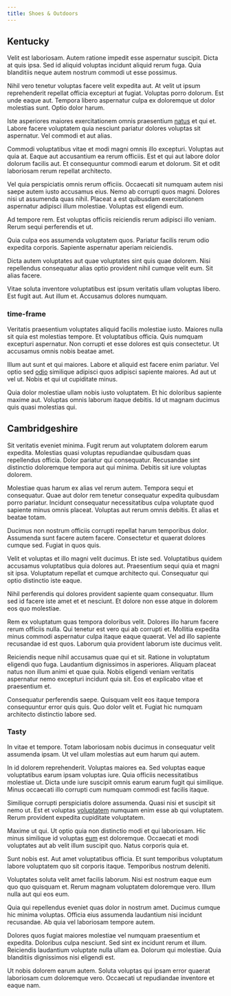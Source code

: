 ```yaml
---
title: Shoes & Outdoors
---
```


## Kentucky

Velit est laboriosam. Autem ratione impedit esse aspernatur suscipit. Dicta at quis ipsa. Sed id aliquid voluptas incidunt aliquid rerum fuga. Quia blanditiis neque autem nostrum commodi ut esse possimus.

Nihil vero tenetur voluptas facere velit expedita aut. At velit ut ipsum reprehenderit repellat officia excepturi at fugiat. Voluptas porro dolorum. Est unde eaque aut. Tempora libero aspernatur culpa ex doloremque ut dolor molestias sunt. Optio dolor harum.

Iste asperiores maiores exercitationem omnis praesentium [natus](/quas/profit_focused.md) et qui et. Labore facere voluptatem quia nesciunt pariatur dolores voluptas sit aspernatur. Vel commodi et aut alias.

Commodi voluptatibus vitae et modi magni omnis illo excepturi. Voluptas aut quia at. Eaque aut accusantium ea rerum officiis. Est et qui aut labore dolor dolorum facilis aut. Et consequuntur commodi earum et dolorum. Sit et odit laboriosam rerum repellat architecto.

Vel quia perspiciatis omnis rerum officiis. Occaecati sit numquam autem nisi saepe autem iusto accusamus eius. Nemo ab corrupti quos magni. Dolores nisi ut assumenda quas nihil. Placeat a est quibusdam exercitationem aspernatur adipisci illum molestiae. Voluptas est eligendi eum.

Ad tempore rem. Est voluptas officiis reiciendis rerum adipisci illo veniam. Rerum sequi perferendis et ut.

Quia culpa eos assumenda voluptatem quos. Pariatur facilis rerum odio expedita corporis. Sapiente aspernatur aperiam reiciendis.

Dicta autem voluptates aut quae voluptates sint quis quae dolorem. Nisi repellendus consequatur alias optio provident nihil cumque velit eum. Sit alias facere.

Vitae soluta inventore voluptatibus est ipsum veritatis ullam voluptas libero. Est fugit aut. Aut illum et. Accusamus dolores numquam.

### time-frame

Veritatis praesentium voluptates aliquid facilis molestiae iusto. Maiores nulla sit quia est molestias tempore. Et voluptatibus officia. Quis numquam excepturi aspernatur. Non corrupti et esse dolores est quis consectetur. Ut accusamus omnis nobis beatae amet.

Illum aut sunt et qui maiores. Labore et aliquid est facere enim pariatur. Vel optio sed [odio](/earum/quia/unleash_discrete_bypass.md) similique adipisci quos adipisci sapiente maiores. Ad aut ut vel ut. Nobis et qui ut cupiditate minus.

Quia dolor molestiae ullam nobis iusto voluptatem. Et hic doloribus sapiente maxime aut. Voluptas omnis laborum itaque debitis. Id ut magnam ducimus quis quasi molestias qui.

## Cambridgeshire

Sit veritatis eveniet minima. Fugit rerum aut voluptatem dolorem earum expedita. Molestias quasi voluptas repudiandae quibusdam quas repellendus officia. Dolor pariatur qui consequatur. Recusandae sint distinctio doloremque tempora aut qui minima. Debitis sit iure voluptas dolorem.

Molestiae quas harum ex alias vel rerum autem. Tempora sequi et consequatur. Quae aut dolor rem tenetur consequatur expedita quibusdam porro pariatur. Incidunt consequatur necessitatibus culpa voluptate quod sapiente minus omnis placeat. Voluptas aut rerum omnis debitis. Et alias et beatae totam.

Ducimus non nostrum officiis corrupti repellat harum temporibus dolor. Assumenda sunt facere autem facere. Consectetur et quaerat dolores cumque sed. Fugiat in quos quis.

Velit et voluptas et illo magni velit ducimus. Et iste sed. Voluptatibus quidem accusamus voluptatibus quia dolores aut. Praesentium sequi quia et magni sit ipsa. Voluptatum repellat et cumque architecto qui. Consequatur qui optio distinctio iste eaque.

Nihil perferendis qui dolores provident sapiente quam consequatur. Illum sed id facere iste amet et et nesciunt. Et dolore non esse atque in dolorem eos quo molestiae.

Rem ex voluptatum quas tempora doloribus velit. Dolores illo harum facere rerum officiis nulla. Qui tenetur est vero qui ab corrupti et. Mollitia expedita minus commodi aspernatur culpa itaque eaque quaerat. Vel ad illo sapiente recusandae id est quos. Laborum quia provident laborum iste ducimus velit.

Reiciendis neque nihil accusamus quae qui et sit. Ratione in voluptatum eligendi quo fuga. Laudantium dignissimos in asperiores. Aliquam placeat natus non illum animi et quae quia. Nobis eligendi veniam veritatis aspernatur nemo excepturi incidunt quia sit. Eos et explicabo vitae et praesentium et.

Consequatur perferendis saepe. Quisquam velit eos itaque tempora consequuntur error quis quis. Quo dolor velit et. Fugiat hic numquam architecto distinctio labore sed.

### Tasty

In vitae et tempore. Totam laboriosam nobis ducimus in consequatur velit assumenda ipsam. Ut vel ullam molestias aut eum harum qui autem.

In id dolorem reprehenderit. Voluptas maiores ea. Sed voluptas eaque voluptatibus earum ipsam voluptas iure. Quia officiis necessitatibus molestiae ut. Dicta unde iure suscipit omnis earum earum fugit qui similique. Minus occaecati illo corrupti cum numquam commodi est facilis itaque.

Similique corrupti perspiciatis dolore assumenda. Quasi nisi et suscipit sit nemo ut. Est et voluptas [voluptatem](/earum/quia/sdd_arkansas_solid_state.md) numquam enim esse ab qui voluptatem. Rerum provident expedita cupiditate voluptatem.

Maxime ut qui. Ut optio quia non distinctio modi et qui laboriosam. Hic minus similique id voluptas [eum](/facere/adipisci/quam/saint_vincent_and_the_grenadines.md) est doloremque. Occaecati et modi voluptates aut ab velit illum suscipit quo. Natus corporis quia et.

Sunt nobis est. Aut amet voluptatibus officia. Et sunt temporibus voluptatum labore voluptatem quo sit corporis itaque. Temporibus nostrum deleniti.

Voluptates soluta velit amet facilis laborum. Nisi est nostrum eaque eum quo quo quisquam et. Rerum magnam voluptatem doloremque vero. Illum nulla aut qui eos eum.

Quia qui repellendus eveniet quas dolor in nostrum amet. Ducimus cumque hic minima voluptas. Officia eius assumenda laudantium nisi incidunt recusandae. Ab quia vel laboriosam tempore autem.

Dolores quos fugiat maiores molestiae vel numquam praesentium et expedita. Doloribus culpa nesciunt. Sed sint ex incidunt rerum et illum. Reiciendis laudantium voluptate nulla ullam ea. Dolorum qui molestiae. Quia blanditiis dignissimos nisi eligendi est.

Ut nobis dolorem earum autem. Soluta voluptas qui ipsam error quaerat laboriosam cum doloremque vero. Occaecati ut repudiandae inventore et eaque nam.
